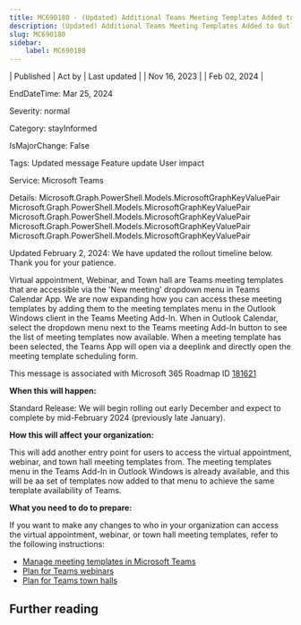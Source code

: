 ```yaml
---
title: MC690180 - (Updated) Additional Teams Meeting Templates Added to Outlook Teams Add-In
description: (Updated) Additional Teams Meeting Templates Added to Outlook Teams Add-In
slug: MC690180
sidebar:
    label: MC690180
---
```


| Published | Act by | Last updated |
| Nov 16, 2023 |  | Feb 02, 2024 |

EndDateTime: Mar 25, 2024

Severity: normal

Category: stayInformed

IsMajorChange: False

Tags: Updated message Feature update User impact

Service: Microsoft Teams

Details: Microsoft.Graph.PowerShell.Models.MicrosoftGraphKeyValuePair Microsoft.Graph.PowerShell.Models.MicrosoftGraphKeyValuePair Microsoft.Graph.PowerShell.Models.MicrosoftGraphKeyValuePair Microsoft.Graph.PowerShell.Models.MicrosoftGraphKeyValuePair Microsoft.Graph.PowerShell.Models.MicrosoftGraphKeyValuePair

<p>Updated February 2, 2024: We have updated the rollout timeline below. Thank you for your patience.</p><p>Virtual appointment, Webinar, and Town hall are Teams meeting templates that are accessible via the 'New meeting' dropdown menu in Teams Calendar App. We are now expanding how you can access these meeting templates by adding them to the meeting templates menu in the Outlook Windows client in the Teams Meeting Add-In. When in Outlook Calendar, select the dropdown menu next to the Teams meeting Add-In button to see the list of meeting templates now available. When  a meeting template has been selected, the Teams App will open via a deeplink and directly open the meeting template scheduling form.&nbsp;<br></p><p>This message is associated with Microsoft 365 Roadmap ID <a href="https://www.microsoft.com/microsoft-365/roadmap?filters=&amp;searchterms=181621" target="_blank">181621</a></p><p><b>When this will happen:</b></p><p>Standard Release: We will begin rolling out early December and expect to complete by mid-February 2024 (previously late January).</p><p><b>How this will affect your organization:</b></p><p>This will add another entry point for users to access the virtual appointment, webinar, and town hall meeting templates from. The meeting templates menu in the Teams Add-In in Outlook Windows is already available, and this will be aa set of templates now added to that menu to achieve the same template availability of Teams.&nbsp;</p><p><b>What you need to do to prepare:</b></p><p>If you want to make any changes to who in your organization can access the virtual appointment, webinar, or town hall meeting templates, refer to the following instructions:</p><ul><li><a href="https://learn.microsoft.com/microsoftteams/manage-meeting-templates" target="_blank">Manage meeting templates in Microsoft Teams</a><a href="https://learn.microsoft.com/microsoftteams/manage-meeting-templates" target="_blank"></a></li><li><a href="https://learn.microsoft.com/microsoftteams/manage-meeting-templates" target="_blank">Plan for Teams webinars</a></li><li><a href="https://learn.microsoft.com/microsoftteams/plan-town-halls#turn-town-halls-on-or-off" target="_blank">Plan for Teams town halls</a></li></ul>

## Further reading
